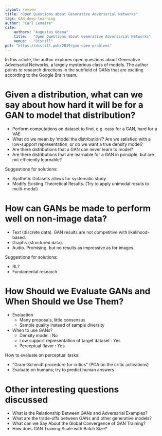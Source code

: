 ```yaml
---
layout: review
title: "Open Questions about Generative Adversarial Networks"
tags: GAN deep-learning
author: "Carl Lemaire"
cite:
    authors: "Augustus Odena"
    title:   "Open Questions about Generative Adversarial Networks"
    venue:   "Distill"
pdf: "https://distill.pub/2019/gan-open-problems"
---
```


In this article, the author explores open questions about Generative Adversarial Networks, a largely mysterious class of models.
The author points to research directions in the subfield of GANs that are exciting according to the Google Brain team.

# Given a distribution, what can we say about how hard it will be for a GAN to model that distribution?

* Perform computations on dataset to find, e.g. easy for a GAN, hard for a VAE
* What do we mean by ‘model the distribution’? Are we satisfied with a low-support representation, or do we want a true density model?
* Are there distributions that a GAN can never learn to model?
* Are there distributions that are learnable for a GAN in principle, but are not efficiently learnable?

Suggestions for solutions:

* Synthetic Datasets allows for systematic study
* Modify Existing Theoretical Results. (Try to apply unimodal resuts to multi-modal)

# How can GANs be made to perform well on non-image data?

* Text (discrete data). GAN results are not competitive with likelihood-based.
* Graphs (structured data).
* Audio. Promising, but no results as impressive as for images.

Suggestions for solutions:

* RL?
* Fundamental research

# How Should we Evaluate GANs and When Should we Use Them?

* Evaluation
    * Many proposals, little consensus
    * Sample quality instead of sample diversity
* When to use GANs?
    * Density model : No
    * Low support representation of target dataset : Yes
    * Perceptual flavor : Yes

How to evaluate on perceptual tasks:

* "Gram-Schmidt procedure for critics" (PCA on the critic activations)
* Evaluate on humans; try to predict human answers

# Other interesting questions discussed

* What is the Relationship Between GANs and Adversarial Examples?
* What are the trade-offs between GANs and other generative models?
* What can we Say About the Global Convergence of GAN Training?
* How does GAN Training Scale with Batch Size?
